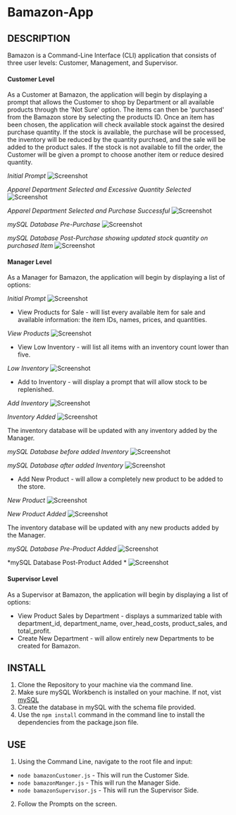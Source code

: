 # Bamazon-App

## DESCRIPTION
Bamazon is a Command-Line Interface (CLI) application that consists of three user levels: Customer, Management, and Supervisor.

#### Customer Level

As a Customer at Bamazon, the application will begin by displaying a prompt that allows the Customer to shop by Department or all available products through the 'Not Sure' option. The items can then be 'purchased' from the Bamazon store by selecting the products ID. Once an item has been chosen, the application will check available stock against the desired purchase quantity. If the stock is available, the purchase will be processed, the inventory will be reduced by the quantity purchsed, and the sale will be added to the product sales. If the stock is not available to fill the order, the Customer will be given a prompt to choose another item or reduce desired quantity. 

*Initial Prompt*
![Screenshot](screencaptures/commandLineBegin.JPG)

*Apparel Department Selected and Excessive Quantity Selected*
![Screenshot](screencaptures/commandLineInventoryNotEnough.JPG)

*Apparel Department Selected and Purchase Successful*
![Screenshot](screencaptures/commandLinePurchaseSuccess.JPG)

*mySQL Database Pre-Purchase*
![Screenshot](screencaptures/databaseBegin.jpg)

*mySQL Database Post-Purchase showing updated stock quantity on purchased Item*
![Screenshot](screencaptures/dataBasePurchaseUpdate.JPG)

#### Manager Level
As a Manager for Bamazon, the application will begin by displaying a list of options: 

*Initial Prompt*
![Screenshot](screencaptures/commandLineManagerBegin.JPG)

* View Products for Sale - will list every available item for sale and available information: the item IDs, names, prices, and quantities.

*View Products*
![Screenshot](screencaptures/commandLineManagerViewProducts.JPG)

* View Low Inventory - will list all items with an inventory count lower than five.

*Low Inventory*
![Screenshot](screencaptures/commandLineManagerLowInventory.JPG)

* Add to Inventory - will display a prompt that will allow stock to be replenished. 

*Add Inventory*
![Screenshot](screencaptures/commandLineManagerAddInventory.JPG)

*Inventory Added*
![Screenshot](screencaptures/commandLineManagerUpdateInventory.JPG)

The inventory database will be updated with any inventory added by the Manager.

*mySQL Database before added Inventory*
![Screenshot](screencaptures/dataBaseManagerStockUpdate.JPG)

*mySQL Database after added Inventory*
![Screenshot](screencaptures/dataBaseManagerStockUpdateAfter.JPG)

* Add New Product - will allow a completely new product to be added to the store.

*New Product*
![Screenshot](screencaptures/commandLineManagerNewProduct.JPG)

*New Product Added*
![Screenshot](screencaptures/commandLineManagerNewProductAfter.JPG)

 The inventory database will be updated with any new products added by the Manager.
 
 *mySQL Database Pre-Product Added*
![Screenshot](screencaptures/dataBaseManagerNewProduct.JPG)

*mySQL Database Post-Product Added *
![Screenshot](screencaptures/dataBaseManagerNewProductAfter.JPG)
 

#### Supervisor Level
As a Supervisor at Bamazon, the application will begin by displaying a list of options:

* View Product Sales by Department - displays a summarized table with department_id, department_name, over_head_costs, product_sales, and total_profit.
* Create New Department - will allow entirely new Departments to be created for Bamazon. 

## INSTALL
1. Clone the Repository to your machine via the command line. 
2. Make sure mySQL Workbench is installed on your machine. If not, vist [mySQL](https://dev.mysql.com/downloads/windows/installer/8.0.html)
3. Create the database in mySQL with the schema file provided.
4. Use the ``` npm install ``` command in the command line to install the dependencies from the package.json file.

## USE
1. Using the Command Line, navigate to the root file and input:
* ``` node bamazonCustomer.js ``` - This will run the Customer Side.
* ``` node bamazonManger.js ``` - This will run the Manager Side.
* ``` node bamazonSupervisor.js ``` - This will run the Supervisor Side.
2. Follow the Prompts on the screen.
